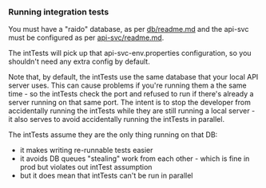 
### Running integration tests

You must have a "raido" database, as per [db/readme.md](../../../db/readme.md)
and the api-svc must be configured as per [api-svc/readme.md](../../readme.md).

The intTests will pick up that api-svc-env.properties configuration, so you 
shouldn't need any extra config by default.

Note that, by default, the intTests use the same database that your local
API server uses.  This can cause problems if you're running them a the same 
time - so the intTests check the port and refused to run if there's already 
a server running on that same port.  The intent is to stop the developer 
from accidentally running the intTests while they are still running a local
server - it also serves to avoid accidentally running the intTests in 
parallel.

The intTests assume they are the only thing running on that DB:
* it makes writing re-runnable tests easier
* it avoids DB queues "stealing" work from each other - which is fine in prod
  but violates out intTest assumption
* but it does mean that intTests can't be run in parallel

